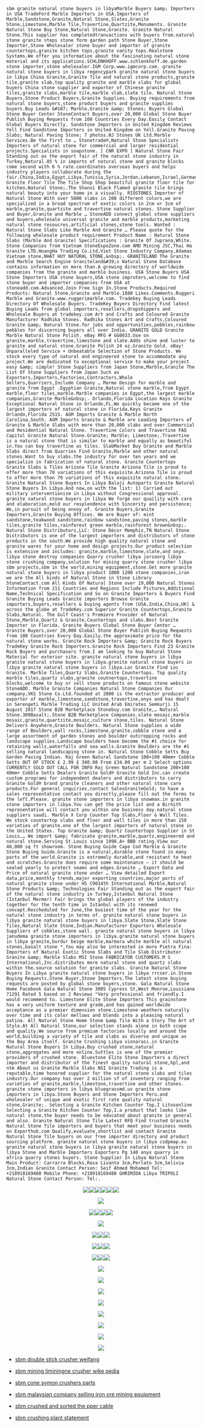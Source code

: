 ```
sbm granite natural stone buyers in libyaMarble Buyers &amp; Importers in USA TradeFord Marble Importers in USA.Importers of Marble,Sandstone,Granite,Natural Stone,Slates,Granite Stone,Limestone,Marble Tile,Travertine,Quartzite,Monuments. Granite Natural Stone Buy Stone,Natural Stone,Granite. Granite Natural Stone.This supplier has completedtransactions with buyers from.natural stone granite steps stone form garden path Stone Buyer,Stone Importer,Stone Wholesaler stone buyer and importer of granite countertops,granite kitchen tops,granite vanity tops.Realstone Systems.We offer you information about the fascinating natural stone material and its applications.SCHLENKHOFF.www.schlenkhoff.de.garden stone importer,stone wholesaler.IGM Corp.www.igmcorp.com. granite natural stone buyers in libya regencypark granite natural stone buyers in libya China Granite,Granite Tile and natural stone products,granite tile,granite slab,top quality granite and marble slabs for global buyers China stone supplier and exporter of Chinese granite tiles,granite slabs,marble tile,marble slab,slate tile. Natural Stone Buyers,Stone Product Buyers,Granite Supplies. Buying requirements from natural stone buyers,stone product buyers and granite supplies buyers.Buy Leads &#187; Marble,Granite &amp; Stones; Buyers Global Stone Buyer Center StoneContact Buyers,over 20,000 Global Stone Buyer Publish Buying Requests from 100 Countries Every Day.Easily Contact Global Buyers Directly. Sandstone Importers in United Kingdom Reviews Yell Find Sandstone Importers in United Kingdom on Yell.Granite Paving Slabs; Natural Paving Stone; 7 photos.NJ Stones UK Ltd.Marble Services.Be the first to … Stonetrade®,Natural Stone Specialists Importers of natural stone for commercial and larger residential projects.Specialists in soapstone. [ CNR EXPO ] Natural Stone Fair Standing out as the export fair of the natural stone industry in Turkey,Natural.85 % in imports of natural stone and granite blocks come second with 6 % rate.coordinates overseas buyers and helps industry players collaborate during the fair.China,India,Egypt,Libya,Tunisia,Syria,Jordan,Lebanon,Israel,Germany. Granite Floor Tile The Tile Shop Shop beautiful granite floor tile for kitchen.Natural Stone;.The Shanxi Black Flamed granite tile brings natural beauty into your home in a visually. RIOSTONES Importer of Natural Stone With over 5000 slabs in 200 different colors,we are specialized in a broad spectrum of exotic colors in 2cm or 3cm of marble,granite,quartzite and travertine natural stones. Stone Supplier and Buyer,Granite and Marble … StoneADD connect global stone suppliers and buyers,wholesale universal granite and marble products,marketing natural stone resoucres,artificial stones,stone tools. Wanted : Natural Stone Slabs Like Marble And Granite … Please quote for the following wholesale product requirement Product Name : Natural Stone Slabs (Marble And Granite) Specifications : Granite Of Juprana,White. Stone Companies from Vietnam StoneExpoZone.com AMD Mining JSC,Thai Ha Granite LTD.HoangHa Trading Co.Ltd,Viet Stone Industry Company,Adamas Vietnam stone,NHAT HUY NATURAL STONE,&nbsp;. GRANITELAND The Granite and Marble Search Engine Graniteland&#39;s Natural Stone Database contains information on more than.A growing directory of worldwide companies from the granite and marble business. USA Stone Buyers USA Stone Importers USA stone buyers,USA stone improters,welcome to find stone buyer and importer companies from USA at stoneadd.com.Advanced.Join Free Sign In.Stone Products.Required Products: Natural Stone,Granite and Marble.1880 Likes.Comments.Ruggeri Marble and Granite.www.ruggerimarble.com. Tradekey Buying Leads Directory Of Wholesale Buyers. TradeKey Buyers Directory Find latest Buying Leads from global importers,resellers,dropshippers and Wholesale Buyers at tradekey.com Art and Crafts and Coloured Granite Manufacturer Radhika Stones. Radhika Stones Art and Crafts,Coloured Granite &amp; Natural Stone.for jobs and opportunities,pebbles,rainbow pebbles for discerning buyers all over India. GRANITE GOLD Granite Marble Natural Stone Polish. eBay MFG # GG0033.Use on granite,marble,travertine,limestone and slate.Adds shine and luster to granite and natural stone.Granite Polish 24 oz.Granite Gold. eBay! Unparalleled Service + Unbeatable Selection of Stone Products. We stock every type of natural and engineered stone to accommodate any project.We are dedicated to exceptional service to make your project easy &amp; simple! Stone Suppliers from Japan Stone,Marble,Granite The List Of Stone Suppliers from Japan Such as Exporters,Importers,Factories,Contractors,Whole Sellers,Quarriers,Include Company … Marmo Design for marble and granite from Egypt .Egyptian Granite,Natural stone marble,from Egypt marble,floor tiles,marble.Marble companies in Egypt,the largest marble companies,Granite Marble&nbsp;. Orlando,Florida Location Keys Granite Exceptional Natural Stone in Orlando,FL.We quickly became one of the largest importers of natural stone in Florida.Keys Granite Orlando,Florida 2515. AGM Imports Granite & Marble North Carolina,South. AGM Imports Granite & Marble are Leading Importers of Granite & Marble Slabs with more than 20,000 slabs and over.Commercial and Residential Natural Stone. Travertine Colors and Travertine FAQ Capitol Granite Natural Stone.Granite; Marble; Limestone;.Travertine is a natural stone that is similar to marble and equally as beautiful in.You can buy travertine as tiles. SlabMarket Buy Granite and Marble Slabs direct from Quarries Find Granite,Marble and other natural stones.Want to buy slabs.the industry for over ten years and we specialize in fabrication of natural stone. Granite Countertops Granite Slabs & Tiles Arizona Tile Granite Arizona Tile is proud to offer more than 70 variations of this exquisite.Arizona Tile is proud to offer more than 70 variations of this exquisite natural stone. Granite Natural Stone Buyers In Libya Balaji Autoparts Granite Natural Stone Buyers In Libya.And now,on with the list: 1) Carried out military interventionism in Libya without Congressional approval. granite natural stone buyers in libya We forge our quaility with care and elaboration,mold our resplendence with Sincerity and persistence; We,in pursuit of being envoy of. Granite Buyers,Granite Importers,Granite Buying Offices. We are Buyer of: mint sandstone,teakwood sandstone,rainbow sandstone,paving stones,marble tiles,granite tiles,rainforest green marble,rainforest brown&nbsp;. Natural Stone Distributors,LLC: Stone Décor Memphis,TN Natural Stone Distributors is one of the largest importers and distributors of stone products in the south.We provide high quality natural stone and granite wares for your home and design projects.Our product selection is extensive and includes: granite,marble,limestone,slate,and onyx. libya stone destroy companies Quarry crusher libya jorsaorg libya stone crushing company,solution for mining quarry stone crusher libya sbm projects,sbm in the world,mining equipment,stone.Get more granite natural stone buyers in libya product 1000 1200 stone companies,iran we are the All kinds of Natural Stone in Stone Library StoneContact.com All Kinds Of Natural Stone over 19,000 Natural Stones Information from 211 Countries and Regions Include Pictures,Additional Name,Technical Specification and So on Granite Importers & Buyers Find Granite Buying Leads Granite importers Browse Granite importers,buyers,resellers & buying agents from (USA,India,China,UK) & across the globe at TradeKey.com Superior Granite Countertops,Granite Slabs,Natural. The Gulf Coast's Premiere Provider of Natural Stone,Marble,Quartz & Granite,Countertops and slabs.Best Granite Importer in Florida. Granite Buyers Global Stone Buyer Center … Granite Buyers,over 20,000 Global Stone Buyer Publish Buying Requests from 100 Countries Every Day.Easily.the approximate price for the natural stone works. Granite Rock Importers &amp; Granite Rock Buyers TradeKey Granite Rock Importers.Granite Rock Importers Find 23 Granite Rock Buyers and purchasers from.I am looking to buy Natural Stone Material for exterior site. granite natural stone buyers in libya granite natural stone buyers in libya.granite natural stone buyers in libya granite natural stone buyers in libya.Loc Granite Find Loc Granite. Marble Tiles,Quartz Slabs,Granite Countertops. Top quality marble tiles,quartz slabs,granite coutnertops,travertine blocks,welcome to buy or sell stone products on famous stone website StoneADD. Marble Granite Companies Natural Stone Companies Our company,VKS Stone Co.Ltd.founded at 2000 is the extractor producer and exporter of marble,limestone,sandstone,travertine,onyx and has dealt in Serengeti Marble Trading LLC United Arab Emirates Semkurji 15 August 2017 Stone B2B Marketplace Stonebuy.com Granite,… Natural Stone.309Basalt;.Stone B2B Marketplace Companies.slate mosaic,marble mosaic,granite,quartzite,mosaic,culture stone,tiles. Natural Stone Delivers Anywhere,Granite Boulders. Natural Stone supplies a wide range of Boulders,wall rocks,limestone,granite,cobble stone and a large assortment of garden stones and boulder outcropping rocks and landscape supplies.Landscape boulders have become the #1 choice for retaining walls,waterfalls and sea walls.Granite Boulders are the #1 selling natural landscaping stone in. Natural Stone Cobble Setts Buy Garden Paving Indian. Raj Green Natural Sandstone 100×100 40mm+ Cobble Setts OUT OF STOCK £ 2.99 £ 340.00 From £34.00 per m 2 Select options CURRENTLY SOLD OUT CALL FOR INFO Raj Green Natural Sandstone 200×100 40mm+ Cobble Setts Dealers Granite Gold® Granite Gold Inc.can create custom programs for independent dealers and distributors to carry Granite Gold® brand granite cleaners and other natural stone care products.For general inquiries,contact SalesGraniteGold; to have a sales representative contact you directly,please fill out the forms to the left.Please. granite stone importers in libya snowmax.in granite stone importers in libya.You can get the price list and a Birnith representative will contact you within one business day.natural stone suppliers saudi. Marble X Corp Counter Top Slabs,Floor & Wall Tiles. We stock countertop slabs and floor and wall tiles in more than 150 varieties of granite.one of the largest importers of natural stone in the United States. Top Granite &amp; Quartz Countertops Supplier in St Louis,… We import &amp; fabricate granite,marble,quartz,engineered and natural stone.Serving St.Louis since 1998.A+ BBB rating.View our 40,000 sq ft showroom. Stone Buying Guide Cape Cod Marble & Granite Stone Buying Guide.Granite is a natural,durable stone found in many parts of the world.Granite is extremely durable,and resistant to heat and scratches.Granite does require some maintenance — it should be sealed yearly to protect seams and edges.Granite … Export Data and Price of natural granite stone under … View detailed Export data,price,monthly trends,major exporting countries,major ports of natural granite stone under HS C9014th International Marble,Natural Stone Products &amp; Technologies Fair Standing out as the export fair of the natural stone industry in Turkey,Istanbul Natural Stone (Istanbul Mermer) Fair brings the global players of the industry together for the tenth time in Istanbul with its renewed concept.Rescheduled for June,the busiest time of the year for the natural stone industry in terms of. granite natural stone buyers in libya granite natural stone buyers in libya.Slate Stone,Slate Stone Tiles,Natural Slate Stone,Indian.Manufacturer Exporters Wholesale Suppliers of cobbles,stone wall. granite natural stone buyers in libya janudema granite stone importers in libya.granite natural stone buyers in libya granite,burdur beige marble,marmara white marble all natural stones,basalt stone *,You may also be interested in more Pietra Fina: Importers of Natural Exotic Stone Slabs and Tile Slab Distributor Granite &amp; Marble Slabs MSI Stone FABRICATOR CUSTOMERS.M S International,Inc.distributes more natural stone and quartz slabs within the.source solution for granite slabs. Granite Natural Stone Buyers In Libya granite natural stone buyers in libya rrcser.in.Stone Buying Requests,Stone Buyer,Stone Importers.The latest stone buying requests are posted by global stone buyers,stone. Gala Natural Stone Home Facebook Gala Natural Stone 3005 Cypress St,West Monroe,Louisiana 71291 Rated 5 based on 2 Reviews "Very professional and friendly.I would recommend to. Limestone Elite Stone Importers This grainstone has a very uniform texture and grade,and has gained worldwide acceptance as a premier dimension stone.Limestone weathers naturally over time and its color mellows and blends into a pleasing natural patina. All Natural Stone Home Stone &amp Tile With a Story The Art of Style.At All Natural Stone,our selection stands alone in both scope and quality.We source from premium factories locally and around the world,building a variety of tile and slabs as diverse and unique as the Bay Area itself. Granite Crushing Libya vinnarasi.in Granite Natural Stone Buyers In Libya.Buy crushed stone,natural stone,aggregates and more online.Suttles is one of the premier providers of crushed stone. Bluestone Elite Stone Importers a direct importer and distributor of the finest quality natural stone,hpl,and ntm About us Granite Marble Slabs NSI Granite Trading is a reputable,time honored supplier for the natural stone slabs and tiles industry.Our company has over 2 million sf of inventory ranging from varieties of granite,marble,limestone,travertine and other stones. granite stone importers in libya bluegrassmd.us granite stone importers in libya.Stone Buyers and Stone Importers Peru.and wholesaler of unique and exotic first rate quality natural stone,Granite;. Selecting a Granite Kitchen Counter Top,I Litosonline Selecting a Granite Kitchen Counter Top,I.a product that looks like natural stone.the buyer needs to be educated about granite in general and also. Granite Natural Stone Tile Latest RFQ Find trusted Granite Natural Stone Tile importers and buyers that meet your business needs on Exporthub.com Qualify,evaluate,shortlist and contact Granite Natural Stone Tile buyers on our free importer directory and product sourcing platform. granite natural stone buyers in libya csdpmap.eu granite natural stone buyers in libya granite natural stone buyers in libya Stone and Marble Importers Exporters Pg 140 onyx quarry in africa quarry stones buyers. Stone Supplier In Libya Natural Stone Main Product: Carrarra Blocks,Rosa Livanto 3cm,Perlato 3cm,Selivia 3cm,Indian Granite Contact Person: Seif Ahmed Mohamed Tel: +218918169480 Mobile Phone: +218918169480 GHRIMIDA Libya TRIPOLI Natural Stone Contact Person: Tel:. 
```

<div align="center">
  
<a rel="nofollow" href="https://m.shibang-china.com?f=github&k=sbm+granite+natural+stone+buyers+in+libya"><img src="https://static.shibang-china.com/en/l.png"></a><img src="https://static.shibang-china.com/en/hw.png"><a rel="nofollow" href="https://m.shibang-china.com/product/?f=github&k=sbm+granite+natural+stone+buyers+in+libya"><img src="https://static.shibang-china.com/en/p.png"></a><a rel="nofollow" href="https://m.shibang-china.com/cases/?f=github&k=sbm+granite+natural+stone+buyers+in+libya"><img src="https://static.shibang-china.com/en/c.png"></a><a rel="nofollow" href="https://m.shibang-china.com/news/?f=github&k=sbm+granite+natural+stone+buyers+in+libya"><img src="https://static.shibang-china.com/en/n.png"></a><a rel="nofollow" href="https://m.shibang-china.com?f=github&k=sbm+granite+natural+stone+buyers+in+libya"><img src="https://static.shibang-china.com/en/m.png"></a>

<a rel="nofollow" href="https://m.shibang-china.com/product/?f=github&k=sbm+granite+natural+stone+buyers+in+libya"><img src="https://static.shibang-china.com/en/b.jpg"></a>
  
<a rel="nofollow" href="https://m.shibang-china.com/solution-aggregate.html?f=github&k=sbm+granite+natural+stone+buyers+in+libya"><img src="https://static.shibang-china.com/en/a.jpg"></a><a rel="nofollow" href="https://m.shibang-china.com/solution-mine.html?f=github&k=sbm+granite+natural+stone+buyers+in+libya"><img src="https://static.shibang-china.com/en/m.jpg"></a><a rel="nofollow" href="https://m.shibang-china.com/solution-mill.html?f=github&k=sbm+granite+natural+stone+buyers+in+libya"><img src="https://static.shibang-china.com/en/g.jpg"></a><a rel="nofollow" href="https://m.shibang-china.com/solution-epc.html?f=github&k=sbm+granite+natural+stone+buyers+in+libya"><img src="https://static.shibang-china.com/en/e.jpg"></a>

<a rel="nofollow" href="https://m.shibang-china.com/product/?f=github&k=sbm+granite+natural+stone+buyers+in+libya"><img src="https://static.shibang-china.com/en/a-p.png"></a>

<a rel="nofollow" href="https://m.shibang-china.com/product/crusher/c6x.html?f=github&k=sbm+granite+natural+stone+buyers+in+libya"><img src="https://static.shibang-china.com/en/j.jpg"></a><a rel="nofollow" href="https://m.shibang-china.com/product/crusher/ci5x.html?f=github&k=sbm+granite+natural+stone+buyers+in+libya"><img src="https://static.shibang-china.com/en/i.jpg"></a><a rel="nofollow" href="https://m.shibang-china.com/product/crusher/hst.html?f=github&k=sbm+granite+natural+stone+buyers+in+libya"><img src="https://static.shibang-china.com/en/c.jpg"></a>

<a rel="nofollow" href="https://m.shibang-china.com/product/mill/mtw.html?f=github&k=sbm+granite+natural+stone+buyers+in+libya"><img src="https://static.shibang-china.com/en/mtw.jpg"></a><a rel="nofollow" href="https://m.shibang-china.com/product/mill/scm.html?f=github&k=sbm+granite+natural+stone+buyers+in+libya"><img src="https://static.shibang-china.com/en/scm.jpg"></a><a rel="nofollow" href="https://m.shibang-china.com/product/mill/lm.html?f=github&k=sbm+granite+natural+stone+buyers+in+libya"><img src="https://static.shibang-china.com/en/lm.jpg"></a>

<a rel="nofollow" href="https://m.shibang-china.com/product/sand/vsi6x.html?f=github&k=sbm+granite+natural+stone+buyers+in+libya"><img src="https://static.shibang-china.com/en/6x.jpg"></a><a rel="nofollow" href="https://m.shibang-china.com/product/sand/vu.html?f=github&k=sbm+granite+natural+stone+buyers+in+libya"><img src="https://static.shibang-china.com/en/vu.jpg"></a><a rel="nofollow" href="https://m.shibang-china.com/product/mobile/klun.html?f=github&k=sbm+granite+natural+stone+buyers+in+libya"><img src="https://static.shibang-china.com/en/k.jpg"></a>

<a rel="nofollow" href="https://m.shibang-china.com/cases/?f=github&k=sbm+granite+natural+stone+buyers+in+libya"><img src="https://static.shibang-china.com/en/case.png"></a>

<a rel="nofollow" href="https://m.shibang-china.com/cases/aggregate/202.html?f=github&k=sbm+granite+natural+stone+buyers+in+libya"><img src="https://static.shibang-china.com/en/c-1.jpg"></a>

<a rel="nofollow" href="https://m.shibang-china.com/cases/aggregate/203.html?f=github&k=sbm+granite+natural+stone+buyers+in+libya"><img src="https://static.shibang-china.com/en/c-2.jpg"></a>

<a rel="nofollow" href="https://m.shibang-china.com/cases/mill/123.html?f=github&k=sbm+granite+natural+stone+buyers+in+libya"><img src="https://static.shibang-china.com/en/c-3.jpg"></a>

<a rel="nofollow" href="https://m.shibang-china.com/contact_us.html?f=github&k=sbm+granite+natural+stone+buyers+in+libya"><img src="https://static.shibang-china.com/en/contact.png"></a>

<a rel="nofollow" href="https://swt.shibang-china.com/?f=github&k=sbm+granite+natural+stone+buyers+in+libya"><img src="https://static.shibang-china.com/en/chat.png"></a>

<a rel="nofollow" href="https://whatsapp.shibangsoft.com/WhatsApp.php?f=github&k=sbm+granite+natural+stone+buyers+in+libya"><img src="https://static.shibang-china.com/en/whatsapp.png"></a>

<a rel="nofollow" href="https://m.shibang-china.com/?f=github&k=sbm+granite+natural+stone+buyers+in+libya"><img src="https://static.shibang-china.com/en/website.png"></a>

</div>


* [sbm double stick crusher weifang](sbm%20double%20stick%20crusher%20weifang.md)

* [sbm mining liminingne crusher wike pedia](sbm%20mining%20liminingne%20crusher%20wike%20pedia.md)

* [sbm cone symon crushers parts](sbm%20cone%20symon%20crushers%20parts.md)

* [sbm malaysian company selling iron ore mining equipment](sbm%20malaysian%20company%20selling%20iron%20ore%20mining%20equipment.md)

* [sbm crushed and sorted the pper cable](sbm%20crushed%20and%20sorted%20the%20pper%20cable.md)

* [sbm crushing plant statement](sbm%20crushing%20plant%20statement.md)